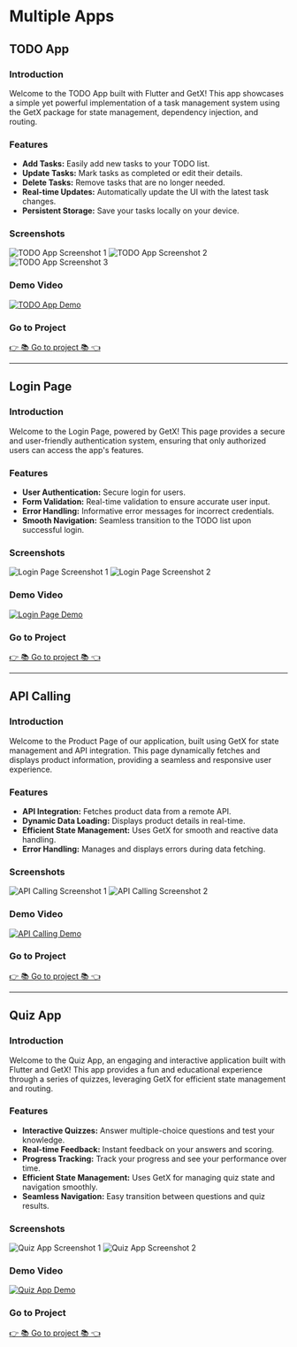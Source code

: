 # Multiple Apps

## TODO App

### Introduction
Welcome to the TODO App built with Flutter and GetX! This app showcases a simple yet powerful implementation of a task management system using the GetX package for state management, dependency injection, and routing.

### Features
- **Add Tasks:** Easily add new tasks to your TODO list.
- **Update Tasks:** Mark tasks as completed or edit their details.
- **Delete Tasks:** Remove tasks that are no longer needed.
- **Real-time Updates:** Automatically update the UI with the latest task changes.
- **Persistent Storage:** Save your tasks locally on your device.

### Screenshots
![TODO App Screenshot 1](https://github.com/user-attachments/assets/f40a424e-8b1d-4067-b5d1-4fe974d50e8e)
![TODO App Screenshot 2](https://github.com/user-attachments/assets/ba0c1153-8713-411b-a7f5-e57cecd2f834)
![TODO App Screenshot 3](https://github.com/user-attachments/assets/fe2b7829-c984-4752-b328-ad0732f9e8b0)

### Demo Video
[![TODO App Demo](YOUR_VIDEO_THUMBNAIL_URL)](YOUR_VIDEO_URL)

### Go to Project
[👉 📚 Go to project 📚 👈](https://github.com/MauryaAayush/multiple_app/tree/master/lib/TODO_APP)

---

## Login Page

### Introduction
Welcome to the Login Page, powered by GetX! This page provides a secure and user-friendly authentication system, ensuring that only authorized users can access the app's features.

### Features
- **User Authentication:** Secure login for users.
- **Form Validation:** Real-time validation to ensure accurate user input.
- **Error Handling:** Informative error messages for incorrect credentials.
- **Smooth Navigation:** Seamless transition to the TODO list upon successful login.

### Screenshots
![Login Page Screenshot 1](https://github.com/user-attachments/assets/55553532-a7b0-46c0-b337-c1d840b085b2)
![Login Page Screenshot 2](https://github.com/user-attachments/assets/772c3bea-5577-41f0-b06e-a724f82e7b3a)

### Demo Video
[![Login Page Demo](YOUR_VIDEO_THUMBNAIL_URL)](YOUR_VIDEO_URL)

### Go to Project
[👉 📚 Go to project 📚 👈](https://github.com/MauryaAayush/multiple_app/tree/master/lib/Login_APP)

---

## API Calling

### Introduction
Welcome to the Product Page of our application, built using GetX for state management and API integration. This page dynamically fetches and displays product information, providing a seamless and responsive user experience.

### Features
- **API Integration:** Fetches product data from a remote API.
- **Dynamic Data Loading:** Displays product details in real-time.
- **Efficient State Management:** Uses GetX for smooth and reactive data handling.
- **Error Handling:** Manages and displays errors during data fetching.

### Screenshots
![API Calling Screenshot 1](https://github.com/user-attachments/assets/e8f076c3-dae2-4993-9b95-4c81e460d94f)
![API Calling Screenshot 2](https://github.com/user-attachments/assets/7b03a48c-16a1-436f-9da7-a2244794ee49)

### Demo Video
[![API Calling Demo](YOUR_VIDEO_THUMBNAIL_URL)](YOUR_VIDEO_URL)

### Go to Project
[👉 📚 Go to project 📚 👈](https://github.com/MauryaAayush/multiple_app/tree/master/lib/API_calling)

---

## Quiz App

### Introduction
Welcome to the Quiz App, an engaging and interactive application built with Flutter and GetX! This app provides a fun and educational experience through a series of quizzes, leveraging GetX for efficient state management and routing.

### Features
- **Interactive Quizzes:** Answer multiple-choice questions and test your knowledge.
- **Real-time Feedback:** Instant feedback on your answers and scoring.
- **Progress Tracking:** Track your progress and see your performance over time.
- **Efficient State Management:** Uses GetX for managing quiz state and navigation smoothly.
- **Seamless Navigation:** Easy transition between questions and quiz results.

### Screenshots
![Quiz App Screenshot 1](https://github.com/user-attachments/assets/19f8eaa6-73c9-419c-842c-fae44da4f24f)
![Quiz App Screenshot 2](https://github.com/user-attachments/assets/2e5d94d9-b53c-48af-9f9b-f7b37aaa8fb0)

### Demo Video
[![Quiz App Demo](YOUR_VIDEO_THUMBNAIL_URL)](YOUR_VIDEO_URL)

### Go to Project
[👉 📚 Go to project 📚 👈](https://github.com/MauryaAayush/multiple_app/tree/master/lib/Quiz_APP)
